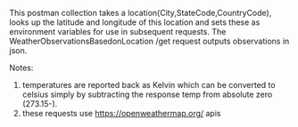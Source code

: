 This postman collection takes a location(City,StateCode,CountryCode), looks up the latitude and longitude of this location and sets these as environment variables for use in subsequent requests.
The WeatherObservationsBasedonLocation /get request outputs observations in json. 

Notes:
1. temperatures are reported back as Kelvin which can be converted to celsius simply by subtracting the response temp from absolute zero (273.15-).
2. these requests use https://openweathermap.org/ apis
